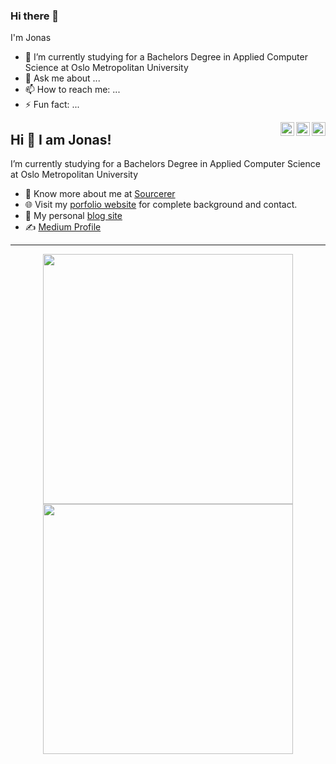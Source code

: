 ### Hi there 👋


I'm Jonas 
- 🌱 I’m currently studying for a Bachelors Degree in Applied Computer Science at Oslo Metropolitan University
- 💬 Ask me about ...
- 📫 How to reach me: ...
- ⚡ Fun fact: ...

<a href="https://twitter.com/Pratikpkb" target="_blank" rel="nofollow"><img align="right" alt="Pratik's Twitter" width="22px" src="https://cdn.jsdelivr.net/npm/simple-icons@v3/icons/twitter.svg" /></a><a href="https://www.linkedin.com/in/pratik-kumar04" target="_blank" rel="nofollow"><img align="right" alt="Pratik's Linkdein" width="22px" src="https://cdn.jsdelivr.net/npm/simple-icons@v3/icons/linkedin.svg" /></a><a href="https://www.instagram.com/pratikkumar04" target="_blank" rel="nofollow"><img align="right" alt="Pratik's Insta" width="22px" src="https://cdn.jsdelivr.net/npm/simple-icons@v3/icons/instagram.svg" /></a>

## Hi 👋 I am Jonas! 
I’m currently studying for a Bachelors Degree in Applied Computer Science at Oslo Metropolitan University 

- 👨 Know more about me at [Sourcerer](https://sourcerer.io/pr2tik1) 
- 🌐 Visit my [porfolio website](https://pr2tik1.github.io/) for complete background and contact.
- 👋 My personal [blog site](https://pr2tik1.github.io/blog/)
- ✍️ [Medium Profile](https://pr2tik1.medium.com/)

---
<p align = "center">
  <img src = "https://github-readme-stats.vercel.app/api?username=jonasnico&show_icons=true&theme=bear" width = 400>
  <img src = "https://github-readme-streak-stats.herokuapp.com?user=jonasnico&theme=dark&hide_border=true" width = 400>
</p>
